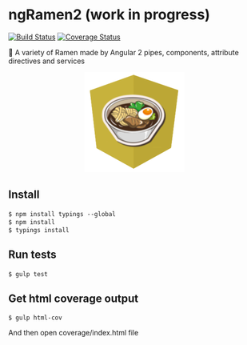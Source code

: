 # ngRamen2 (work in progress)

[![Build Status](https://secure.travis-ci.org/ng-ramen/ng-ramen-2.svg)](https://travis-ci.org/ng-ramen/ng-ramen-2) [![Coverage Status](https://coveralls.io/repos/ng-ramen/ng-ramen-2/badge.svg?branch=master)](https://coveralls.io/r/ng-ramen/ng-ramen-2?branch=master)

:ramen: A variety of Ramen made by Angular 2 pipes, components, attribute directives and services


<p align="center">
  <img src="https://raw.githubusercontent.com/astagi/mystatics/master/ng-ramen/ngramen-small.png"/>
</p>

## Install

    $ npm install typings --global
    $ npm install
    $ typings install

## Run tests

    $ gulp test

## Get html coverage output

    $ gulp html-cov

And then open coverage/index.html file

